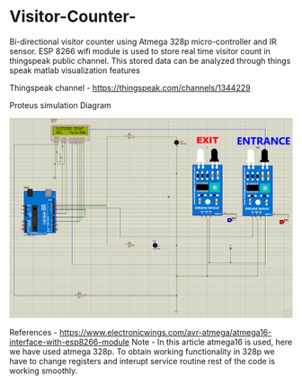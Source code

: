 # Visitor-Counter-
Bi-directional visitor counter using Atmega 328p micro-controller and IR sensor. ESP 8266 wifi module is used to store real time visitor count in thingspeak public channel. This stored data can be analyzed through things speak matlab visualization features

Thingspeak channel - https://thingspeak.com/channels/1344229

Proteus simulation Diagram

![](https://github.com/Efac-Projects/Visitor-Counter-/blob/main/PROTUES.PNG)


References - https://www.electronicwings.com/avr-atmega/atmega16-interface-with-esp8266-module
Note - In this article atmega16 is used, here we have used atmega 328p. To obtain working functionality in 328p we have to change registers and interupt service routine rest of the code is working smoothly. 
